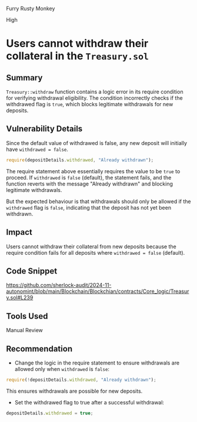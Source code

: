 Furry Rusty Monkey

High

# Users cannot withdraw their collateral in the ``Treasury.sol``

## Summary
``Treasury::withdraw`` function contains a logic error in its require condition for verifying withdrawal eligibility. The condition incorrectly checks if the withdrawed flag is `true`, which blocks legitimate withdrawals for new deposits.
## Vulnerability Details
Since the default value of withdrawed is false, any new deposit will initially have `withdrawed = false`.
```javascript
require(depositDetails.withdrawed, "Already withdrawn");
```
The require statement above essentially requires the value to be `true` to proceed. If `withdrawed` is `false` (default), the statement fails, and the function reverts with the message "Already withdrawn" and blocking legitimate withdrawals.

But the expected behaviour is that withdrawals should only be allowed if the `withdrawed` flag is `false`, indicating that the deposit has not yet been withdrawn.
## Impact
Users cannot withdraw their collateral from new deposits because the require condition fails for all deposits where `withdrawed = false` (default).
## Code Snippet
https://github.com/sherlock-audit/2024-11-autonomint/blob/main/Blockchain/Blockchian/contracts/Core_logic/Treasury.sol#L239
## Tools Used
Manual Review
## Recommendation 

- Change the logic in the require statement to ensure withdrawals are allowed only when `withdrawed` is `false`:

```javascript
require(!depositDetails.withdrawed, "Already withdrawn");
```
This ensures withdrawals are possible for new deposits.

- Set the withdrawed flag to true after a successful withdrawal:
```javascript
depositDetails.withdrawed = true;
```